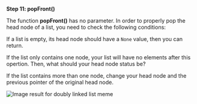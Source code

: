 <!--title={Deleting Elements From the Start}--> 

<!--badges={Algorithms:2,Python:2}-->

<!--concepts={Deleting from a Linked List}-->

**Step 11: popFront()**

The function **popFront()** has no parameter. In order to properly pop the head node of a list, you need to check the following conditions:

If a list is empty, its head node should have a `None` value, then you can return.

If the list only contains one node, your list will have no elements after this opertion. Then, what should your head node status be?

If the list contains more than one node, change your head node and the previous pointer of the original head node.

 ![Image result for doubly linked list meme](https://pics.me.me/thumb_when-you-pop-the-headofa-linked-list-le-2nd-node-62808959.png) 